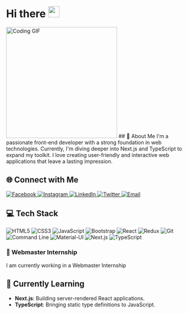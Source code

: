 # Hi there <img src="https://raw.githubusercontent.com/umenzi/umenzi/main/wave.gif" width="30px">
<img src="https://github.com/Omar-Ra7al/Omar-Ra7al/blob/main/Who%20I%E2%80%99m%20I%20(5).gif?raw=true"  width="300px" height="300" alt="Coding GIF">
## 💫 About Me
I'm a passionate front-end developer with a strong foundation in web technologies. Currently, I'm diving deeper into Next.js and TypeScript to expand my toolkit. I love creating user-friendly and interactive web applications that leave a lasting impression.

## 🌐 Connect with Me
<a href="https://facebook.com/omar.uwk.547" target="_blank">
  <img src="https://img.shields.io/badge/Facebook-1877F2?style=for-the-badge&logo=facebook&logoColor=white" alt="Facebook" />
</a>
<a href="https://instagram.com/omar__rahal" target="_blank">
  <img src="https://img.shields.io/badge/Instagram-E4405F?style=for-the-badge&logo=instagram&logoColor=white" alt="Instagram" />
</a>
<a href="https://linkedin.com/in/omar-rahal-01o0" target="_blank">
  <img src="https://img.shields.io/badge/LinkedIn-0A66C2?style=for-the-badge&logo=linkedin&logoColor=white" alt="LinkedIn" />
</a>
<a href="https://twitter.com/your-twitter-handle" target="_blank">
  <img src="https://img.shields.io/badge/Twitter-1DA1F2?style=for-the-badge&logo=twitter&logoColor=white" alt="Twitter" />
</a>
<a href="mailto:syntaxor7@gmail.com" target="_blank">
  <img src="https://img.shields.io/badge/Email-D14836?style=for-the-badge&logo=gmail&logoColor=white" alt="Email" />
</a>

## 💻 Tech Stack
![HTML5](https://img.shields.io/badge/HTML5-E34F26?style=for-the-badge&logo=html5&logoColor=white)
![CSS3](https://img.shields.io/badge/CSS3-1572B6?style=for-the-badge&logo=css3&logoColor=white)
![JavaScript](https://img.shields.io/badge/JavaScript-F7DF1E?style=for-the-badge&logo=javascript&logoColor=black)
![Bootstrap](https://img.shields.io/badge/Bootstrap-7952B3?style=for-the-badge&logo=bootstrap&logoColor=white)
![React](https://img.shields.io/badge/React-61DAFB?style=for-the-badge&logo=react&logoColor=black)
![Redux](https://img.shields.io/badge/Redux-764ABC?style=for-the-badge&logo=redux&logoColor=white)
![Git](https://img.shields.io/badge/Git-F05032?style=for-the-badge&logo=git&logoColor=white)
![Command Line](https://img.shields.io/badge/Command_Line-000000?style=for-the-badge&logo=windows-terminal&logoColor=white)
![Material-UI](https://img.shields.io/badge/MUI-007FFF?style=for-the-badge&logo=mui&logoColor=white)
![Next.js](https://img.shields.io/badge/Next.js-000000?style=for-the-badge&logo=next-dot-js&logoColor=white)
![TypeScript](https://img.shields.io/badge/TypeScript-3178C6?style=for-the-badge&logo=typescript&logoColor=white)

### 💼 Webmaster Internship
I am currently working in a Webmaster Internship

## 🚀 Currently Learning
- **Next.js**: Building server-rendered React applications.
- **TypeScript**: Bringing static type definitions to JavaScript.
